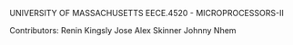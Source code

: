 UNIVERSITY OF MASSACHUSETTS
EECE.4520 - MICROPROCESSORS-II

Contributors:
Renin Kingsly Jose
Alex Skinner
Johnny Nhem
